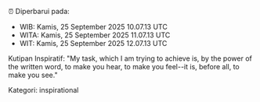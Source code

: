 ⏰ Diperbarui pada:
- WIB: Kamis, 25 September 2025 10.07.13 UTC
- WITA: Kamis, 25 September 2025 11.07.13 UTC
- WIT: Kamis, 25 September 2025 12.07.13 UTC

Kutipan Inspiratif:
"My task, which I am trying to achieve is, by the power of the written word, to make you hear, to make you feel--it is, before all, to make you see."


Kategori: inspirational

